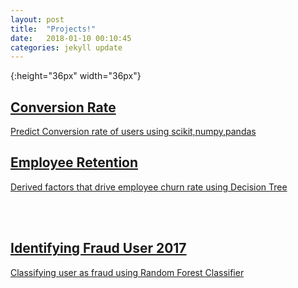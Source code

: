 ```yaml
---
layout: post
title:  "Projects!"
date:   2018-01-10 00:10:45
categories: jekyll update
---
```

<div class="overly">
    <div class="position-center">
        <img src="{{ site.baseurl }}/blog/wk_signal_waves_05.png" alt="">{:height="36px" width="36px"}
           <a href="https://github.com/ishashah28/Conversion-Rate" target="_blank">
            <h2>Conversion Rate</h2>
               <p> Predict Conversion rate of users using scikit,numpy,pandas </p>
                 </div>
                    </div>
                      </a>
 <div class="overly">
      <div class="position-center">
            <a href="https://github.com/ishashah28/Employee-Retention" target="_blank">
                            <h2>Employee Retention</h2>
                            <p>Derived factors that drive employee churn rate using Decision Tree </p>
                          </div>
                        </div>
                      </a>
              <br></br>                    
                    <a href="https://github.com/ishashah28/Datascienceprojects" target="_blank">
                      <div class="overly">
                        <div class="position-center">
                          <h2>Identifying Fraud User 2017</h2>
                          <p> Classifying user as fraud using Random Forest Classifier</p>
                        </div>
                      </div>
                    </a>
      </div>
  </div>
  </div>
  </div>
  </section>

 
          
